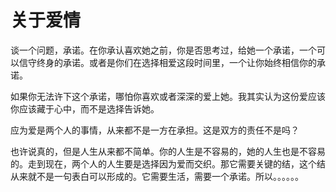 # 关于爱情

谈一个问题，承诺。在你承认喜欢她之前，你是否思考过，给她一个承诺，一个可以信守终身的承诺。或者是你们在选择相爱这段时间里，一个让你始终相信你的承诺。

如果你无法许下这个承诺，哪怕你喜欢或者深深的爱上她。我其实认为这份爱应该你应该藏于心中，而不是选择告诉她。

应为爱是两个人的事情，从来都不是一方在承担。这是双方的责任不是吗？

也许说真的，但是人生从来都不简单。你的人生是不容易的，她的人生也是不容易的。走到现在，两个人的人生要是选择因为爱而交织。那它需要关键的结，这个结从来就不是一句表白可以形成的。它需要生活，需要一个承诺。所以。。。。。。
